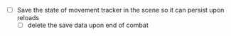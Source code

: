 

- [ ]  Save the state of movement tracker in the scene so it can persist upon reloads 
    - [ ] delete the save data upon end of combat 
